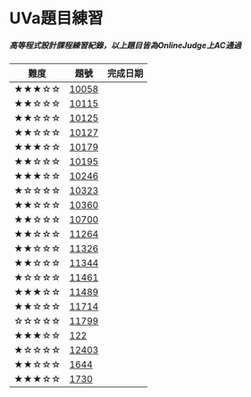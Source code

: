 # UVa題目練習
##### 高等程式設計課程練習紀錄，以上題目皆為OnlineJudge上AC通過
|難度|題號|完成日期|
|---|----|--------|
|★★★☆☆|[10058](https://github.com/alankuo04/UVa/tree/main/10058)|
|★★☆☆☆|[10115](https://github.com/alankuo04/UVa/tree/main/10115)|
|★★☆☆☆|[10125](https://github.com/alankuo04/UVa/tree/main/10125)|
|★★☆☆☆|[10127](https://github.com/alankuo04/UVa/tree/main/10127)|
|★★★☆☆|[10179](https://github.com/alankuo04/UVa/tree/main/10179)|
|★★☆☆☆|[10195](https://github.com/alankuo04/UVa/tree/main/10195)|
|★★★☆☆|[10246](https://github.com/alankuo04/UVa/tree/main/10246)|
|★☆☆☆☆|[10323](https://github.com/alankuo04/UVa/tree/main/10323)|
|★★☆☆☆|[10360](https://github.com/alankuo04/UVa/tree/main/10360)|
|★★☆☆☆|[10700](https://github.com/alankuo04/UVa/tree/main/10700)|
|★★☆☆☆|[11264](https://github.com/alankuo04/UVa/tree/main/11264)|
|★★☆☆☆|[11326](https://github.com/alankuo04/UVa/tree/main/11326)|
|★★☆☆☆|[11344](https://github.com/alankuo04/UVa/tree/main/11344)|
|★☆☆☆☆|[11461](https://github.com/alankuo04/UVa/tree/main/11461)|
|★★★☆☆|[11489](https://github.com/alankuo04/UVa/tree/main/11489)|
|★★☆☆☆|[11714](https://github.com/alankuo04/UVa/tree/main/11714)|
|☆☆☆☆☆|[11799](https://github.com/alankuo04/UVa/tree/main/11799)|
|★★★☆☆|[122](https://github.com/alankuo04/UVa/tree/main/122)|
|★☆☆☆☆|[12403](https://github.com/alankuo04/UVa/tree/main/12403)|
|★★☆☆☆|[1644](https://github.com/alankuo04/UVa/tree/main/1644)|
|★★★☆☆|[1730](https://github.com/alankuo04/UVa/tree/main/1730)|
